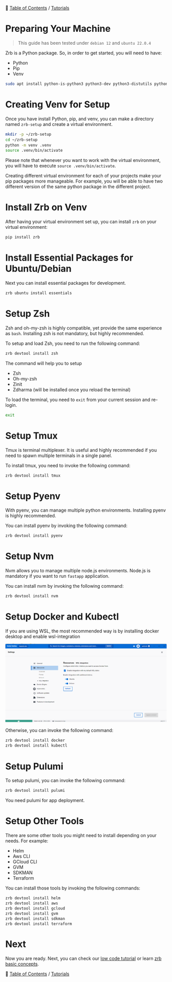 🔖 [Table of Contents](../README.md) / [Tutorials](README.md)

# Preparing Your Machine

> This guide has been tested under `debian 12` and `ubuntu 22.0.4`

Zrb is a Python package. So, in order to get started, you will need to have:

- Python
- Pip
- Venv

```bash
sudo apt install python-is-python3 python3-dev python3-distutils python3-openssl python3-pip python3-venv
```

# Creating Venv for Setup

Once you have install Python, pip, and venv, you can make a directory named `zrb-setup` and create a virtual environment.

```bash
mkdir -p ~/zrb-setup
cd ~/zrb-setup
python -m venv .venv
source .venv/bin/activate
```

Please note that whenever you want to work with the virtual environment, you will have to execute `source .venv/bin/activate`.

Creating different virtual environment for each of your projects make your pip packages more manageable.
For example, you will be able to have two different version of the same python package in the different project.

# Install Zrb on Venv

After having your virtual environment set up, you can install `zrb` on your virtual environment:

```bash
pip install zrb
```

# Install Essential Packages for Ubuntu/Debian

Next you can install essential packages for development.

```bash
zrb ubuntu install essentials
```

# Setup Zsh

Zsh and oh-my-zsh is highly compatible, yet provide the same experience as `bash`.
Installing zsh is not mandatory, but highly recommended.

To setup and load Zsh, you need to run the following command:

```bash
zrb devtool install zsh
```

The command will help you to setup
- Zsh
- Oh-my-zsh
- Zinit
- Zdharma (will be installed once you reload the terminal)

To load the terminal, you need to `exit` from your current session and re-login.

```bash
exit
```

# Setup Tmux

Tmux is terminal multiplexer. It is useful and highly recommended if you need to spawn multiple terminals in a single panel.

To install tmux, you need to invoke the following command:

```bash
zrb devtool install tmux
```

# Setup Pyenv

With pyenv, you can manage multiple python environments.
Installing pyenv is highly recommended.

You can install pyenv by invoking the following command:

```bash
zrb devtool install pyenv
```

# Setup Nvm

Nvm allows you to manage multiple node.js environments. Node.js is mandatory if you want to run `fastapp` application.

You can install nvm by invoking the following command:

```bash
zrb devtool install nvm
```

# Setup Docker and Kubectl

If you are using WSL, the most recommended way is by installing docker desktop and enable wsl-integration

![Enable WSL integration](_images/enable-wsl-integration.png)

Otherwise, you can invoke the following command:

```bash
zrb devtool install docker
zrb devtool install kubectl
```

# Setup Pulumi

To setup pulumi, you can invoke the following command:

```bash
zrb devtool install pulumi
```

You need pulumi for app deployment.

# Setup Other Tools

There are some other tools you might need to install depending on your needs. For example:

- Helm
- Aws CLI
- GCloud CLI
- GVM
- SDKMAN
- Terraform

You can install those tools by invoking the following commands:

```
zrb devtool install helm
zrb devtool install aws
zrb devtool install gcloud
zrb devtool install gvm
zrb devtool install sdkman
zrb devtool install terraform
```

# Next

Now you are ready. Next, you can check our [low code tutorial](./development-to-deployment-low-code.md) or learn [zrb basic concepts](../concepts/README.md).


🔖 [Table of Contents](../README.md) / [Tutorials](README.md)